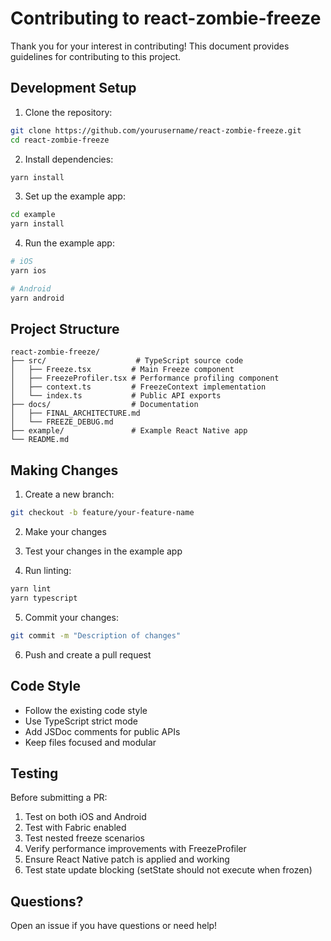 # Contributing to react-zombie-freeze

Thank you for your interest in contributing! This document provides guidelines for contributing to this project.

## Development Setup

1. Clone the repository:
```bash
git clone https://github.com/yourusername/react-zombie-freeze.git
cd react-zombie-freeze
```

2. Install dependencies:
```bash
yarn install
```

3. Set up the example app:
```bash
cd example
yarn install
```

4. Run the example app:
```bash
# iOS
yarn ios

# Android
yarn android
```

## Project Structure

```
react-zombie-freeze/
├── src/                    # TypeScript source code
│   ├── Freeze.tsx         # Main Freeze component
│   ├── FreezeProfiler.tsx # Performance profiling component
│   ├── context.ts         # FreezeContext implementation
│   └── index.ts           # Public API exports
├── docs/                  # Documentation
│   ├── FINAL_ARCHITECTURE.md
│   └── FREEZE_DEBUG.md
├── example/               # Example React Native app
└── README.md
```

## Making Changes

1. Create a new branch:
```bash
git checkout -b feature/your-feature-name
```

2. Make your changes

3. Test your changes in the example app

4. Run linting:
```bash
yarn lint
yarn typescript
```

5. Commit your changes:
```bash
git commit -m "Description of changes"
```

6. Push and create a pull request

## Code Style

- Follow the existing code style
- Use TypeScript strict mode
- Add JSDoc comments for public APIs
- Keep files focused and modular

## Testing

Before submitting a PR:

1. Test on both iOS and Android
2. Test with Fabric enabled
3. Test nested freeze scenarios
4. Verify performance improvements with FreezeProfiler
5. Ensure React Native patch is applied and working
6. Test state update blocking (setState should not execute when frozen)

## Questions?

Open an issue if you have questions or need help!


